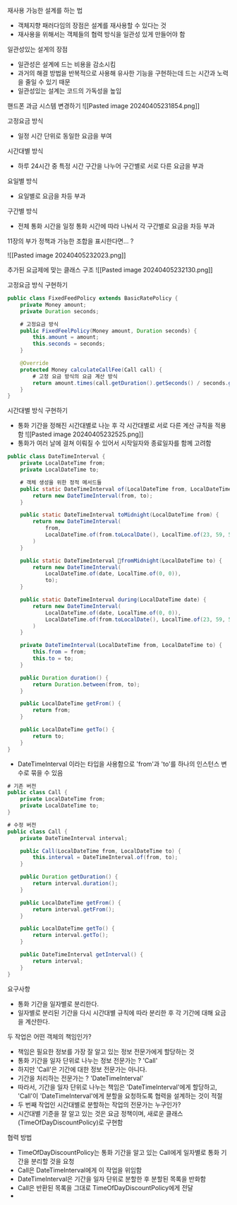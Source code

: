 재사용 가능한 설계를 하는 법
- 객체지향 패러다임의 장점은 설계를 재사용할 수 있다는 것
- 재사용을 위해서는 객체들의 협력 방식을 일관성 있게 만들어야 함
  
일관성있는 설게의 장점
- 일관성은 설계에 드는 비용을 감소시킴
- 과거의 해결 방법을 반복적으로 사용해 유사한 기능을 구현하는데 드는 시간과 노력을 줄일 수 있기 때문
- 일관성있는 설계는 코드의 가독성을 높임


핸드폰 과금 시스템 변경하기
![[Pasted image 20240405231854.png]]

고정요금 방식
- 일정 시간 단위로 동일한 요금을 부여

시간대별 방식
- 하루 24시간 중 특정 시간 구간을 나누어 구간별로 서로 다른 요금을 부과

요일별 방식
- 요일별로 요금을 차등 부과

구간별 방식
- 전체 통화 시간을 일정 통화 시간에 따라 나눠서 각 구간별로 요금을 차등 부과


11장의 부가 정책과 가능한 조합을 표시한다면... ?

![[Pasted image 20240405232023.png]]


추가된 요금제에 맞는 클래스 구조
![[Pasted image 20240405232130.png]]


고정요금 방식 구현하기
```java
public class FixedFeedPolicy extends BasicRatePolicy {
	private Money amount;
	private Duration seconds;

	# 고정요금 방식
	public FixedFeelPolicy(Money amount, Duration seconds) {
		this.amount = amount;
		this.seconds = seconds;
	}

	@Override
	protected Money calculateCallFee(Call call) {
		# 고정 요금 방식의 요금 계산 방식
		return amount.times(call.getDuration().getSeconds() / seconds.getSeconds());
	}
}
```


시간대별 방식 구현하기
- 통화 기간을 정해진 시간대별로 나눈 후 각 시간대별로 서로 다른 계산 규칙을 적용함
![[Pasted image 20240405232525.png]]
- 통화가 여러 날에 걸쳐 이뤄질 수 있어서 시작일자와 종료일자를 함께 고려함

```java
public class DateTimeInterval {
	private LocalDateTime from;
	private LocalDateTime to;

	# 객체 생성을 위한 정적 메서드들
	public static DateTimeInterval of(LocalDateTime from, LocalDateTime to) {
		return new DateTimeInterval(from, to);
	}

	public static DateTimeInterval toMidnight(LocalDateTime from) {
		return new DateTimeInterval(
			from,
			LocalDateTime.of(from.toLocalDate(), LocalTime.of(23, 59, 59, 999_999_999))
		)
	}

	public static DateTimeInterval fromMidnight(LocalDateTime to) {
		return new DateTimeInterval(
			LocalDateTime.of(date, LocalTime.of(0, 0)),
			to);
	}

	public static DateTimeInterval during(LocalDateTime date) {
		return new DateTimeInterval(
			LocalDateTime.of(date, LocalTime.of(0, 0)),
			LocalDateTime.of(from.toLocalDate(), LocalTime.of(23, 59, 59, 999_999_999))
		)
	}

	private DateTimeInterval(LocalDateTime from, LocalDateTime to) {
		this.from = from;
		this.to = to;
	}

	public Duration duration() {
		return Duration.between(from, to);
	}

	public LocalDateTime getFrom() {
		return from;
	}

	public LocalDateTime getTo() {
		return to;
	}
}
```
- DateTimeInterval 이라는 타입을 사용함으로 'from'과 'to'를 하나의 인스턴스 변수로 묶을 수 있음
```java
# 기존 버전
public class Call {
	private LocalDateTime from;
	private LocalDateTime to;
}

# 수정 버전
public class Call {
	private DateTimeInterval interval;

	public Call(LocalDateTime from, LocalDateTime to) {
		this.interval = DateTimeInterval.of(from, to);
	}

	public Duration getDuration() {
		return interval.duration();
	}

	public LocalDateTime getFrom() {
		return interval.getFrom();
	}

	public LocalDateTime getTo() {
		return interval.getTo();
	}

	public DateTimeInterval getInterval() {
		return interval;
	}
}
```

요구사항
- 통화 기간을 일자별로 분리한다.
- 일자별로 분리된 기간을 다시 시간대별 규칙에 따라 분리한 후 각 기간에 대해 요금을 계산한다.


두 작업은 어떤 객체의 책임인가?
- 책임은 필요한 정보를 가장 잘 알고 있는 정보 전문가에게 할당하는 것
- 통화 기간을 일자 단위로 나누는 정보 전문가는 ? 'Call'
- 하지만 'Call'은 기간에 대한 정보 전문가는 아니다.
- 기간을 처리하는 전문가는 ? 'DateTimeInterval'
- 따라서, 기간을 일자 단위로 나누는 책임은 'DateTimeInterval'에게 할당하고, 'Call'이 'DateTimeInterval'에게 분할을 요청하도록 협력을 설계하는 것이 적절
- 두 번째 작업인 시간대별로 분할하는 작업의 전문가는 누구인가?
- 시간대별 기준을 잘 알고 있는 것은 요금 정책이며, 새로운 클래스(TimeOfDayDiscountPolicy)로 구현함

협력 방법
- TimeOfDayDiscountPolicy는 통화 기간을 알고 있는 Call에게 일자별로 통화 기간을 분리할 것을 요청
- Call은 DateTimeInterval에게 이 작업을 위임함
- DateTimeInterval은 기간을 일자 단위로 분할한 후 분할된 목록을 반화함
- Call은 반환된 목록을 그대로 TimeOfDayDiscountPolicy에게 전달
- 